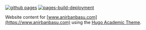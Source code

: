 [![github pages](https://github.com/anirbanbasu/anirbanbasu.github.io/actions/workflows/gh-pages.yml/badge.svg)](https://github.com/anirbanbasu/anirbanbasu.github.io/actions/workflows/gh-pages.yml) [![pages-build-deployment](https://github.com/anirbanbasu/anirbanbasu.github.io/actions/workflows/pages/pages-build-deployment/badge.svg)](https://github.com/anirbanbasu/anirbanbasu.github.io/actions/workflows/pages/pages-build-deployment)

Website content for [www.anirbanbasu.com](https://www.anirbanbasu.com) using the [Hugo Academic Theme](https://github.com/wowchemy/starter-hugo-academic).

